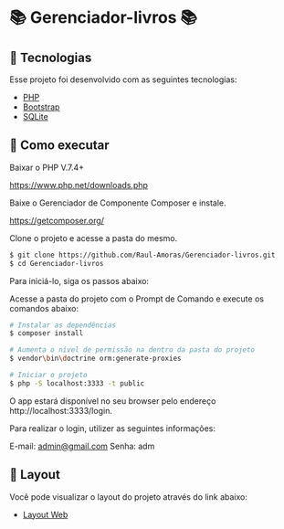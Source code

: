 # 📚 Gerenciador-livros 📚

## 🧪 Tecnologias

Esse projeto foi desenvolvido com as seguintes tecnologias:

- [PHP](https://www.php.net/docs.php)
- [Bootstrap](https://getbootstrap.com.br/)
- [SQLite](https://www.sqlite.org/index.html)

## 🚀 Como executar

Baixar o PHP V.7.4+

https://www.php.net/downloads.php

Baixe o Gerenciador de Componente Composer e instale.

https://getcomposer.org/

Clone o projeto e acesse a pasta do mesmo.

```bash
$ git clone https://github.com/Raul-Amoras/Gerenciador-livros.git
$ cd Gerenciador-livros
```

Para iniciá-lo, siga os passos abaixo:

Acesse a pasta do projeto com o Prompt de Comando e execute os comandos abaixo: 

```bash
# Instalar as dependências
$ composer install

# Aumenta o nível de permissão na dentro da pasta do projeto
$ vendor\bin\doctrine orm:generate-proxies

# Iniciar o projeto
$ php -S localhost:3333 -t public
```

O app estará disponível no seu browser pelo endereço http://localhost:3333/login.

Para realizar o login, utilizer as seguintes informações:

E-mail: admin@gmail.com
 Senha: adm



## 🔖 Layout

Você pode visualizar o layout do projeto através do link abaixo:

- [Layout Web]()


